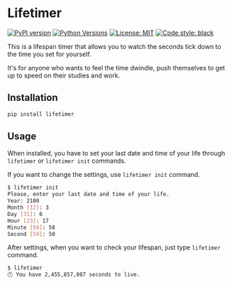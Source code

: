 # Lifetimer

[![PyPI version](https://img.shields.io/pypi/v/lifetimer)](https://pypi.org/project/lifetimer/)
[![Python Versions](https://img.shields.io/pypi/pyversions/lifetimer)](https://pypi.org/project/lifetimer/)
[![License: MIT](https://img.shields.io/badge/License-MIT-yellow.svg)](https://opensource.org/licenses/MIT)
[![Code style: black](https://img.shields.io/badge/code%20style-black-000000.svg)](https://github.com/psf/black)

This is a lifespan timer that allows you to watch the seconds tick down to the time you set for yourself.

It's for anyone who wants to feel the time dwindle, push themselves to get up to speed on their studies and work.

## Installation

```sh
pip install lifetimer
```

## Usage

When installed, you have to set your last date and time of your life through `lifetimer` or `lifetimer init` commands.

If you want to change the settings, use `lifetimer init` command.

```sh
$ lifetimer init
Please, enter your last date and time of your life.
Year: 2100
Month [12]: 3
Day [31]: 6
Hour [23]: 17
Minute [59]: 58
Second [59]: 50
```

After settings, when you want to check your lifespan, just type `lifetimer` command.

```sh
$ lifetimer
🕛 You have 2,455,857,087 seconds to live.
```
